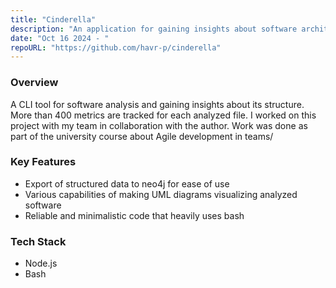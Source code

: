 ```yaml
---
title: "Cinderella"
description: "An application for gaining insights about software architecture."
date: "Oct 16 2024 - "
repoURL: "https://github.com/havr-p/cinderella"
---
```




### Overview
A CLI tool for software analysis and gaining insights about its structure. More than 400 metrics are tracked for each analyzed file. I worked on this project with my team in collaboration with the author. Work was done as part of the university course about Agile development in teams/

### Key Features
- Export of structured data to neo4j for ease of use
- Various capabilities of making UML diagrams visualizing analyzed software
- Reliable and minimalistic code that heavily uses bash

### Tech Stack
- Node.js
- Bash
